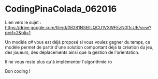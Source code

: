 # CodingPinaColada_062016

Lien vers le sujet : https://drive.google.com/file/d/0B281NSEIlLQCU1VXWFEzN0t1cUE/view?pref=2&pli=1

Un modèle c# vous est déjà proposé si vous voulez gagner du temps, ce modèle permet de partir d'une solution comportant déjà la création du jeu, des joueurs, des déplacements ainsi que la gestion de l'orientation.

Il ne vous reste plus qu'à implémenter l'algorithmie /o

Bon coding !
